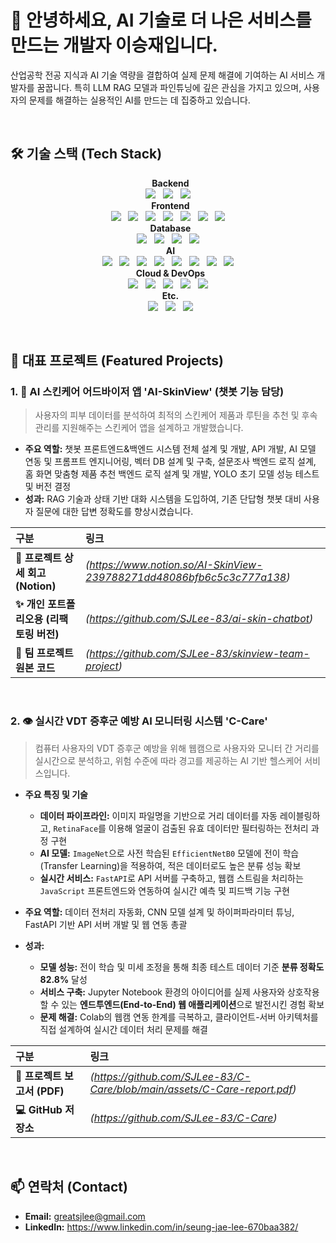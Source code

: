 # 👋 안녕하세요, AI 기술로 더 나은 서비스를 만드는 개발자 이승재입니다.

산업공학 전공 지식과 AI 기술 역량을 결합하여 실제 문제 해결에 기여하는 AI 서비스 개발자를 꿈꿉니다. 특히 LLM RAG 모델과 파인튜닝에 깊은 관심을 가지고 있으며, 사용자의 문제를 해결하는 실용적인 AI를 만드는 데 집중하고 있습니다.

<br>

## 🛠️ 기술 스택 (Tech Stack)

<p align="center">
  <strong>Backend</strong><br>
  <img src="https://img.shields.io/badge/Python-3776AB?style=for-the-badge&logo=python&logoColor=white">
  <img src="https://img.shields.io/badge/FastAPI-009688?style=for-the-badge&logo=fastapi&logoColor=white">
  <img src="https://img.shields.io/badge/Node.js-339933?style=for-the-badge&logo=nodedotjs&logoColor=white">
  <br>
  <strong>Frontend</strong><br>
  <img src="https://img.shields.io/badge/React-61DAFB?style=for-the-badge&logo=react&logoColor=black">
  <img src="https://img.shields.io/badge/React_Native-61DAFB?style=for-the-badge&logo=react&logoColor=black">
  <img src="https://img.shields.io/badge/Expo-000020?style=for-the-badge&logo=expo&logoColor=white">
  <img src="https://img.shields.io/badge/JavaScript-F7DF1E?style=for-the-badge&logo=javascript&logoColor=black">
  <img src="https://img.shields.io/badge/HTML5-E34F26?style=for-the-badge&logo=html5&logoColor=white">
  <img src="https://img.shields.io/badge/CSS3-1572B6?style=for-the-badge&logo=css3&logoColor=white">
  <img src="https://img.shields.io/badge/jQuery-0769AD?style=for-the-badge&logo=jquery&logoColor=white">
  <br>
  <strong>Database</strong><br>
  <img src="https://img.shields.io/badge/PostgreSQL-4169E1?style=for-the-badge&logo=postgresql&logoColor=white">
  <img src="https://img.shields.io/badge/Oracle-F80000?style=for-the-badge&logo=oracle&logoColor=white">
  <img src="https://img.shields.io/badge/MongoDB-47A248?style=for-the-badge&logo=mongodb&logoColor=white">
  <img src="https://img.shields.io/badge/Redis-DC382D?style=for-the-badge&logo=redis&logoColor=white">
  <br>
  <strong>AI</strong><br>
  <img src="https://img.shields.io/badge/PyTorch-EE4C2C?style=for-the-badge&logo=pytorch&logoColor=white">
  <img src="https://img.shields.io/badge/TensorFlow-FF6F00?style=for-the-badge&logo=tensorflow&logoColor=white">
  <img src="https://img.shields.io/badge/scikit--learn-F7931E?style=for-the-badge&logo=scikitlearn&logoColor=white">
  <img src="https://img.shields.io/badge/OpenCV-5C3EE8?style=for-the-badge&logo=opencv&logoColor=white">
  <img src="https://img.shields.io/badge/YOLO-00FFFF?style=for-the-badge&logo=yolo&logoColor=black">
  <img src="https://img.shields.io/badge/R--CNN-DB2B15?style=for-the-badge&logoColor=white">
  <img src="https://img.shields.io/badge/RAG-A7A7A7?style=for-the-badge&logoColor=white">
  <img src="https://img.shields.io/badge/Vector DB (PG Vector)-4169E1?style=for-the-badge&logoColor=white">
  <br>
  <strong>Cloud & DevOps</strong><br>
  <img src="https://img.shields.io/badge/Azure-0078D4?style=for-the-badge&logo=microsoftazure&logoColor=white">
  <img src="https://img.shields.io/badge/Docker-2496ED?style=for-the-badge&logo=docker&logoColor=white">
  <img src="https://img.shields.io/badge/Linux-FCC624?style=for-the-badge&logo=linux&logoColor=black">
  <img src="https://img.shields.io/badge/Git-F05032?style=for-the-badge&logo=git&logoColor=white">
  <img src="https://img.shields.io/badge/GitHub-181717?style=for-the-badge&logo=github&logoColor=white">
  <br>
  <strong>Etc.</strong><br>
  <img src="https://img.shields.io/badge/Jupyter-F37626?style=for-the-badge&logo=jupyter&logoColor=white">
  <img src="https://img.shields.io/badge/R-276DC3?style=for-the-badge&logo=r&logoColor=white">
  <img src="https://img.shields.io/badge/Figma-F24E1E?style=for-the-badge&logo=figma&logoColor=white">
</p>


<br>

## 🚀 대표 프로젝트 (Featured Projects)

### 1. 🤖 AI 스킨케어 어드바이저 앱 'AI-SkinView' (챗봇 기능 담당)
> 사용자의 피부 데이터를 분석하여 최적의 스킨케어 제품과 루틴을 추천 및 후속 관리를 지원해주는 스킨케어 앱을 설계하고 개발했습니다.

- **주요 역할:** 챗봇 프론트엔드&백엔드 시스템 전체 설계 및 개발, API 개발, AI 모델 연동 및 프롬프트 엔지니어링, 벡터 DB 설계 및 구축, 설문조사 백엔드 로직 설계, 홈 화면 맞춤형 제품 추천 백엔드 로직 설계 및 개발, YOLO 초기 모델 성능 테스트 및 버전 결정
- **성과:** RAG 기술과 상태 기반 대화 시스템을 도입하여, 기존 단답형 챗봇 대비 사용자 질문에 대한 답변 정확도를 향상시켰습니다.

| 구분 | 링크 |
| :--- | :--- |
| **📝 프로젝트 상세 회고 (Notion)** | *(https://www.notion.so/AI-SkinView-239788271dd48086bfb6c5c3c777a138)* |
| **✨ 개인 포트폴리오용 (리팩토링 버전)** |*(https://github.com/SJLee-83/ai-skin-chatbot)* |
| **👥 팀 프로젝트 원본 코드** | *(https://github.com/SJLee-83/skinview-team-project)* |

<br>

### 2. 👁️ 실시간 VDT 증후군 예방 AI 모니터링 시스템 'C-Care'
> 컴퓨터 사용자의 VDT 증후군 예방을 위해 웹캠으로 사용자와 모니터 간 거리를 실시간으로 분석하고, 위험 수준에 따라 경고를 제공하는 AI 기반 헬스케어 서비스입니다.

- **주요 특징 및 기술**
  - **데이터 파이프라인:** 이미지 파일명을 기반으로 거리 데이터를 자동 레이블링하고, `RetinaFace`를 이용해 얼굴이 검출된 유효 데이터만 필터링하는 전처리 과정 구현
  - **AI 모델:** `ImageNet`으로 사전 학습된 `EfficientNetB0` 모델에 전이 학습(Transfer Learning)을 적용하여, 적은 데이터로도 높은 분류 성능 확보
  - **실시간 서비스:** `FastAPI`로 API 서버를 구축하고, 웹캠 스트림을 처리하는 `JavaScript` 프론트엔드와 연동하여 실시간 예측 및 피드백 기능 구현

- **주요 역할:** 데이터 전처리 자동화, CNN 모델 설계 및 하이퍼파라미터 튜닝, FastAPI 기반 API 서버 개발 및 웹 연동 총괄

- **성과:**
  - **모델 성능:** 전이 학습 및 미세 조정을 통해 최종 테스트 데이터 기준 **분류 정확도 82.8%** 달성
  - **서비스 구축:** Jupyter Notebook 환경의 아이디어를 실제 사용자와 상호작용할 수 있는 **엔드투엔드(End-to-End) 웹 애플리케이션**으로 발전시킨 경험 확보
  - **문제 해결:** Colab의 웹캠 연동 한계를 극복하고, 클라이언트-서버 아키텍처를 직접 설계하여 실시간 데이터 처리 문제를 해결

| 구분 | 링크 |
| :--- | :--- |
| **📄 프로젝트 보고서 (PDF)** | *(https://github.com/SJLee-83/C-Care/blob/main/assets/C-Care-report.pdf)* |
| **💻 GitHub 저장소** | *(https://github.com/SJLee-83/C-Care)* |

<br>

## 📫 연락처 (Contact)

- **Email:** greatsjlee@gmail.com
- **LinkedIn:** https://www.linkedin.com/in/seung-jae-lee-670baa382/

